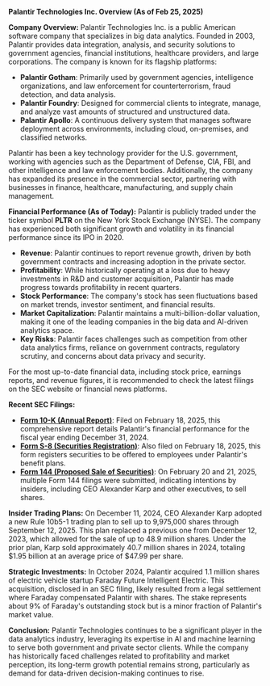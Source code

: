 **Palantir Technologies Inc. Overview (As of Feb 25, 2025)**

**Company Overview:**
Palantir Technologies Inc. is a public American software company that specializes in big data analytics. Founded in 2003, Palantir provides data integration, analysis, and security solutions to government agencies, financial institutions, healthcare providers, and large corporations. The company is known for its flagship platforms:
- **Palantir Gotham**: Primarily used by government agencies, intelligence organizations, and law enforcement for counterterrorism, fraud detection, and data analysis.
- **Palantir Foundry**: Designed for commercial clients to integrate, manage, and analyze vast amounts of structured and unstructured data.
- **Palantir Apollo**: A continuous delivery system that manages software deployment across environments, including cloud, on-premises, and classified networks.

Palantir has been a key technology provider for the U.S. government, working with agencies such as the Department of Defense, CIA, FBI, and other intelligence and law enforcement bodies. Additionally, the company has expanded its presence in the commercial sector, partnering with businesses in finance, healthcare, manufacturing, and supply chain management.

**Financial Performance (As of Today):**
Palantir is publicly traded under the ticker symbol **PLTR** on the New York Stock Exchange (NYSE). The company has experienced both significant growth and volatility in its financial performance since its IPO in 2020.

- **Revenue**: Palantir continues to report revenue growth, driven by both government contracts and increasing adoption in the private sector.
- **Profitability**: While historically operating at a loss due to heavy investments in R&D and customer acquisition, Palantir has made progress towards profitability in recent quarters.
- **Stock Performance**: The company's stock has seen fluctuations based on market trends, investor sentiment, and financial results.
- **Market Capitalization**: Palantir maintains a multi-billion-dollar valuation, making it one of the leading companies in the big data and AI-driven analytics space.
- **Key Risks**: Palantir faces challenges such as competition from other data analytics firms, reliance on government contracts, regulatory scrutiny, and concerns about data privacy and security.

For the most up-to-date financial data, including stock price, earnings reports, and revenue figures, it is recommended to check the latest filings on the SEC website or financial news platforms.

**Recent SEC Filings:**
- **[Form 10-K (Annual Report)](https://www.sec.gov/Archives/edgar/data/1321655/000132165524000022/pltr-20231231.htm)**: Filed on February 18, 2025, this comprehensive report details Palantir's financial performance for the fiscal year ending December 31, 2024.
- **[Form S-8 (Securities Registration)](https://www.sec.gov/Archives/edgar/data/1321655/000132165524000023/pltr-s8-20250218.htm)**: Also filed on February 18, 2025, this form registers securities to be offered to employees under Palantir's benefit plans.
- **[Form 144 (Proposed Sale of Securities)](https://www.sec.gov/Archives/edgar/data/1321655/000132165524000024/pltr-144-20250220.htm)**: On February 20 and 21, 2025, multiple Form 144 filings were submitted, indicating intentions by insiders, including CEO Alexander Karp and other executives, to sell shares.

**Insider Trading Plans:**
On December 11, 2024, CEO Alexander Karp adopted a new Rule 10b5-1 trading plan to sell up to 9,975,000 shares through September 12, 2025. This plan replaced a previous one from December 12, 2023, which allowed for the sale of up to 48.9 million shares. Under the prior plan, Karp sold approximately 40.7 million shares in 2024, totaling $1.95 billion at an average price of $47.99 per share.

**Strategic Investments:**
In October 2024, Palantir acquired 1.1 million shares of electric vehicle startup Faraday Future Intelligent Electric. This acquisition, disclosed in an SEC filing, likely resulted from a legal settlement where Faraday compensated Palantir with shares. The stake represents about 9% of Faraday's outstanding stock but is a minor fraction of Palantir's market value.

**Conclusion:**
Palantir Technologies continues to be a significant player in the data analytics industry, leveraging its expertise in AI and machine learning to serve both government and private sector clients. While the company has historically faced challenges related to profitability and market perception, its long-term growth potential remains strong, particularly as demand for data-driven decision-making continues to rise.

